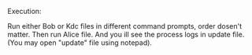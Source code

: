 Execution:

Run either Bob or Kdc files in different command prompts, order dosen't matter.
Then run Alice file.
And you ill see the process logs in update file. (You may open "update" file using notepad).
